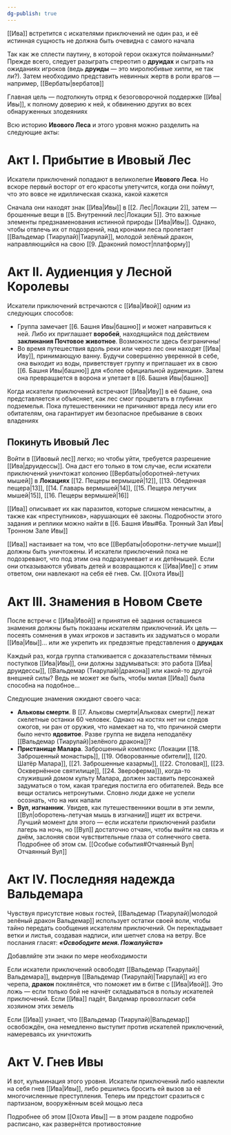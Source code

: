 ```yaml
---
dg-publish: true
---
```

[[Ива]] встретится с искателями приключений не один раз, и её истинная сущность не должна быть очевидна с самого начала

Так как же сплести паутину, в которой герои окажутся пойманными? Прежде всего, следует разыграть стереотип о **друидах** и сыграть на ожиданиях игроков (ведь **друиды** — это миролюбивые хиппи, не так ли?). Затем необходимо представить невинных жертв в роли врагов — например, [[Вербаты|вербатов]]

Главная цель — подтолкнуть отряд к безоговорочной поддержке [[Ива|Ивы]], к полному доверию к ней, к обвинению других во всех обнаруженных злодеяниях

Всю историю **Ивового Леса** и этого уровня можно разделить на следующие акты:

# Акт I. Прибытие в Ивовый Лес

Искатели приключений попадают в великолепие **Ивового Леса**. Но вскоре первый восторг от его красоты улетучится, когда они поймут, что это вовсе не идиллическая сказка, какой кажется

Сначала они находят знак [[Ива|Ивы]] в [[2. Лес|Локации 2]], затем — брошенные вещи в [[5. Внутренний лес|Локации 5]]. Это важные элементы предзнаменования истинной природы [[Ива|Ивы]]. Однако, чтобы отвлечь их от подозрений, над кронами леса пролетает [[Вальдемар (Тиарулай)|Тиарулай]], молодой зелёный дракон, направляющийся на свою [[9. Драконий помост|платформу]]

# Акт II. Аудиенция у Лесной Королевы

Искатели приключений встречаются с [[Ива|Ивой]] одним из следующих способов:

- Группа замечает [[6. Башня Ивы|башню]] и может направиться к ней. Либо их приглашает **воробей**, находящийся под действием **заклинания Почтовое животное**. Возможности здесь безграничны!
- Во время путешествия вдоль реки или через лес они находят [[Ива|Иву]], принимающую ванну. Будучи совершенно уверенной в себе, она выходит из воды, приветствует группу и приглашает их в свою [[6. Башня Ивы|башню]] для «более официальной аудиенции». Затем она превращается в ворона и улетает в [[6. Башня Ивы|башню]]

Когда искатели приключений встречают [[Ива|Иву]] в её башне, она представляется и объясняет, как лес смог процветать в глубинах подземелья. Пока путешественники не причиняют вреда лесу или его обитателям, она гарантирует им безопасное пребывание в своих владениях

## Покинуть Ивовый Лес

Войти в [[Ивовый лес]] легко; но чтобы уйти, требуется разрешение [[Ива|друидессы]]. Она даст его только в том случае, если искатели приключений уничтожат колонию [[Вербаты|оборотней-летучих мышей]] в **Локациях** [[12. Пещеры вермышей|12]], [[13. Обеденная пещера|13]], [[14. Главарь вермышей|14]], [[15. Пещера летучих мышей|15]], [[16. Пещеры вермышей|16]]

[[Ива]] описывает их как паразитов, которые слишком ненасытны, а также как «преступников», нарушающих её законы. Подробности этого задания и реплики можно найти в [[6. Башня Ивы#6а. Тронный Зал Ивы|Тронном Зале Ивы]]

[[Ива]] настаивает на том, что все [[Вербаты|оборотни-летучие мыши]] должны быть уничтожены. И искатели приключений пока не подозревают, что под этим она подразумевает и их детёнышей. Если они отказываются убивать детей и возвращаются к [[Ива|Иве]] с этим ответом, они навлекают на себя её гнев. См. [[Охота Ивы]]

# Акт III. Знамения в Новом Свете

После встречи с [[Ива|Ивой]] и принятия её задания оставшиеся знамения должны быть показаны искателям приключений. Их цель — посеять сомнения в умах игроков и заставить их задуматься о морали [[Ива|Ивы]]… или же укрепить их предвзятые представления о **друидах**

Каждый раз, когда группа сталкивается с доказательствами тёмных поступков [[Ива|Ивы]], они должны задумываться: это работа [[Ива|друидессы]], [[Вальдемар (Тиарулай)|дракона]] или какой-то другой внешней силы? Ведь не может же быть, чтобы милая [[Ива]] была способна на подобное…

Следующие знамения ожидают своего часа:

- **Альковы смерти**. В [[7. Альковы смерти|Альковах смерти]] лежат скелетные останки 60 человек. Однако на костях нет ни следов ожогов, ни ран от оружия, что намекает на то, что причиной смерти было нечто **ядовитое**. Разве группа не видела неподалёку [[Вальдемар (Тиарулай)|зелёного дракона]]?  
- **Пристанище Малара**. Заброшенный комплекс (Локации [[18. Заброшенный монастырь]], [[19. Обворованные обители]], [[20. Шатёр Малара]], [[21. Заброшенные казармы]], [[22. Столовая]], [[23. Осквернённое святилище]], [[24. Звероферма]]), когда-то служивший домом культу Малара, должен заставить персонажей задуматься о том, какая трагедия постигла его обитателей. Ведь все вещи остались нетронутыми. Словно люди даже не успели осознать, что на них напали
- **Вул, изгнанник**. Увидев, как путешественники вошли в эти земли, [[Вул|оборотень-летучая мышь в изгнании]] ищет их встречи. Лучший момент для этого — если искатели приключений разбили лагерь на ночь, но [[Вул]] достаточно отчаян, чтобы выйти на связь и днём, заслоняя свои чувствительные глаза от солнечного света. Подробнее об этом см. [[Особые события#Отчаянный Вул|Отчаянный Вул]]

# Акт IV. Последняя надежда Вальдемара

Чувствуя присутствие новых гостей, [[Вальдемар (Тиарулай)|молодой зелёный дракон Вальдемар]] использует остатки своей воли, чтобы тайно передать сообщения искателям приключений. Он перекладывает ветки и листья, создавая надписи, или шепчет слова на ветру. Все послания гласят: ***«Освободите меня. Пожалуйста»***

Добавляйте эти знаки по мере необходимости

Если искатели приключений освободят [[Вальдемар (Тиарулай)|Вальдемара]], выдернув [[Вальдемар (Тиарулай)|Тиарулай]] из его черепа, **дракон** поклянётся, что поможет им в битве с [[Ива|Ивой]]. Это ложь — если только бой не начнёт складываться в пользу искателей приключений. Если [[Ива]] падёт, Валдемар провозгласит себя хозяином этих земель

Если [[Ива]] узнает, что [[Вальдемар (Тиарулай)|Вальдемар]] освобождён, она немедленно выступит против искателей приключений, намереваясь их уничтожить

# Акт V. Гнев Ивы

И вот, кульминация этого уровня. Искатели приключений либо навлекли на себя гнев [[Ива|Ивы]], либо решились бросить ей вызов за её многочисленные преступления. Теперь им предстоит сразиться с партизаном, вооружённым всей мощью леса

Подробнее об этом [[Охота Ивы]] — в этом разделе подробно расписано, как развернётся противостояние